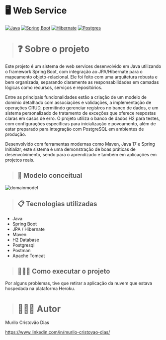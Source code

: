 # 🖥️ Web Service
[![Java](https://img.shields.io/badge/Java-%23ED8B00.svg?logo=openjdk&logoColor=white)](#)
[![Spring Boot](https://img.shields.io/badge/Spring%20Boot-6DB33F?logo=springboot&logoColor=fff)](#)
[![Hibernate](https://img.shields.io/badge/Hibernate-59666C?logo=hibernate&logoColor=fff)](#)
[![Postgres](https://img.shields.io/badge/Postgres-%23316192.svg?logo=postgresql&logoColor=white)](#)

># ❓ Sobre o projeto

Este projeto é um sistema de web services desenvolvido em Java utilizando o framework Spring Boot, com integração ao JPA/Hibernate para o mapeamento objeto-relacional. Ele foi feito com uma arquitetura robusta e bem organizada, separando claramente as responsabilidades em camadas lógicas como recursos, serviços e repositórios.

Entre as principais funcionalidades estão a criação de um modelo de domínio detalhado com associações e validações, a implementação de operações CRUD, permitindo gerenciar registros no banco de dados, e um sistema personalizado de tratamento de exceções que oferece respostas claras em casos de erro. O projeto utiliza o banco de dados H2 para testes, com configurações específicas para inicialização e povoamento, além de estar preparado para integração com PostgreSQL em ambientes de produção.

Desenvolvido com ferramentas modernas como Maven, Java 17 e Spring Initializr, este sistema é uma demonstração de boas práticas de desenvolvimento, sendo para o aprendizado e também em aplicações em projetos reais.

>## 📄 Modelo conceitual

![domainmodel](https://github.com/user-attachments/assets/c870eb28-a9e3-4734-887c-ccb3b3a081ca)

>## 📋 Tecnologias utilizadas

- Java
- Spring Boot
- JPA / Hibernate
- Maven
- H2 Database
- Postgresql
- Postman
- Apache Tomcat

>## 👨🏻‍💻 Como executar o projeto
Por alguns problemas, tive que retirar a aplicação da nuvem que estava hospedada na plataforma Heroku.

># 🧙🏼‍♂️ Autor

Murilo Cristovão Dias

https://www.linkedin.com/in/murilo-cristovao-dias/
